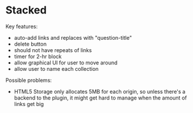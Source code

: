 # Stacked

Key features:

- auto-add links and replaces with "question-title"
- delete button
- should not have repeats of links
- timer for 2-hr block
- allow graphical UI for user to move around
- allow user to name each collection

Possible problems:

- HTML5 Storage only allocates 5MB for each origin, so unless there's a backend to the plugin, it might get hard to manage when the amount of links get big
